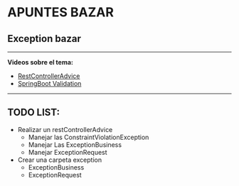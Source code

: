 # APUNTES BAZAR 

## Exception bazar 
____
**Videos sobre el tema:**
- [RestControllerAdvice](https://www.youtube.com/watch?v=GfIL78RxEx8)
- [SpringBoot Validation](https://www.youtube.com/watch?v=LItERTUC9y4&t=137s)
____
## TODO LIST:
- Realizar un restControllerAdvice
  - Manejar las ConstraintViolationException
  - Manejar Las ExceptionBusiness
  - Manejar ExceptionRequest
- Crear una carpeta exception 
  - ExceptionBusiness
  - ExceptionRequest